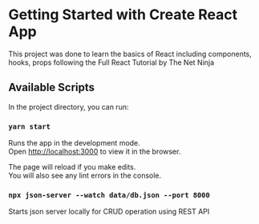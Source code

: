 # Getting Started with Create React App

This project was done to learn the basics of React including components, hooks, props following the Full React Tutorial by The Net Ninja

## Available Scripts

In the project directory, you can run:

### `yarn start`

Runs the app in the development mode.\
Open [http://localhost:3000](http://localhost:3000) to view it in the browser.

The page will reload if you make edits.\
You will also see any lint errors in the console.

### `npx json-server --watch data/db.json --port 8000`

Starts json server locally for CRUD operation using REST API
